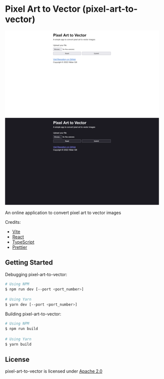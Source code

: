 # Pixel Art to Vector (pixel-art-to-vector)

<img src="./docs/screenshot_1.png" alt="Light mode" />
<img src="./docs/screenshot_2.png" alt="Dark mode" />

An online application to convert pixel art to vector images

Credits:

-   [Vite](https://vitejs.dev)
-   [React](https://reactjs.org)
-   [TypeScript](https://www.typescriptlang.org)
-   [Prettier](https://prettier.io)

## Getting Started

Debugging pixel-art-to-vector:

```bash
# Using NPM
$ npm run dev [--port <port_number>]

# Using Yarn
$ yarn dev [--port <port_number>]
```

Building pixel-art-to-vector:

```bash
# Using NPM
$ npm run build

# Using Yarn
$ yarn build
```

## License

pixel-art-to-vector is licensed under [Apache 2.0](./LICENSE.txt)

